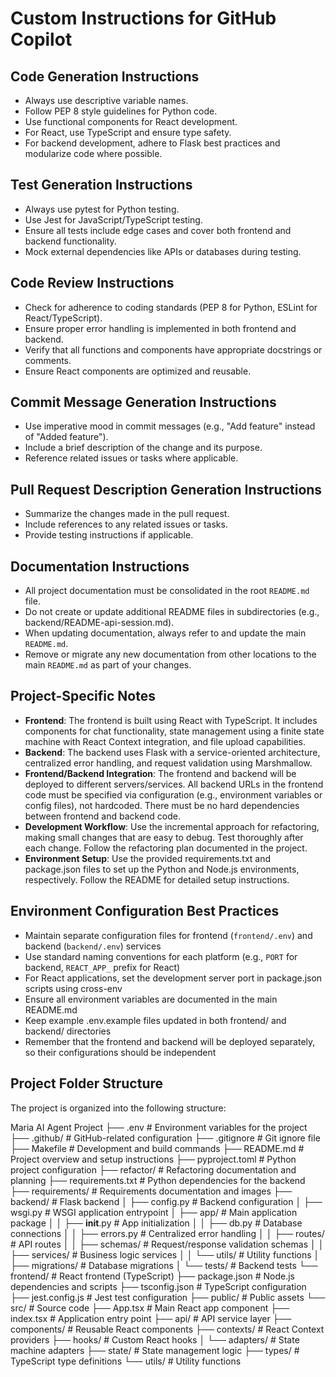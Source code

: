 # Custom Instructions for GitHub Copilot

## Code Generation Instructions
- Always use descriptive variable names.
- Follow PEP 8 style guidelines for Python code.
- Use functional components for React development.
- For React, use TypeScript and ensure type safety.
- For backend development, adhere to Flask best practices and modularize code where possible.

## Test Generation Instructions
- Always use pytest for Python testing.
- Use Jest for JavaScript/TypeScript testing.
- Ensure all tests include edge cases and cover both frontend and backend functionality.
- Mock external dependencies like APIs or databases during testing.

## Code Review Instructions
- Check for adherence to coding standards (PEP 8 for Python, ESLint for React/TypeScript).
- Ensure proper error handling is implemented in both frontend and backend.
- Verify that all functions and components have appropriate docstrings or comments.
- Ensure React components are optimized and reusable.

## Commit Message Generation Instructions
- Use imperative mood in commit messages (e.g., "Add feature" instead of "Added feature").
- Include a brief description of the change and its purpose.
- Reference related issues or tasks where applicable.

## Pull Request Description Generation Instructions
- Summarize the changes made in the pull request.
- Include references to any related issues or tasks.
- Provide testing instructions if applicable.

## Documentation Instructions
- All project documentation must be consolidated in the root `README.md` file.
- Do not create or update additional README files in subdirectories (e.g., backend/README-api-session.md).
- When updating documentation, always refer to and update the main `README.md`.
- Remove or migrate any new documentation from other locations to the main `README.md` as part of your changes.

## Project-Specific Notes
- **Frontend**: The frontend is built using React with TypeScript. It includes components for chat functionality, state management using a finite state machine with React Context integration, and file upload capabilities.
- **Backend**: The backend uses Flask with a service-oriented architecture, centralized error handling, and request validation using Marshmallow.
- **Frontend/Backend Integration**: The frontend and backend will be deployed to different servers/services. All backend URLs in the frontend code must be specified via configuration (e.g., environment variables or config files), not hardcoded. There must be no hard dependencies between frontend and backend code.
- **Development Workflow**: Use the incremental approach for refactoring, making small changes that are easy to debug. Test thoroughly after each change. Follow the refactoring plan documented in the project.
- **Environment Setup**: Use the provided requirements.txt and package.json files to set up the Python and Node.js environments, respectively. Follow the README for detailed setup instructions.

## Environment Configuration Best Practices
- Maintain separate configuration files for frontend (`frontend/.env`) and backend (`backend/.env`) services
- Use standard naming conventions for each platform (e.g., `PORT` for backend, `REACT_APP_` prefix for React)
- For React applications, set the development server port in package.json scripts using cross-env
- Ensure all environment variables are documented in the main README.md
- Keep example .env.example files updated in both frontend/ and backend/ directories
- Remember that the frontend and backend will be deployed separately, so their configurations should be independent

## Project Folder Structure
The project is organized into the following structure:

Maria AI Agent Project
├── .env                                   # Environment variables for the project
├── .github/                               # GitHub-related configuration
├── .gitignore                             # Git ignore file
├── Makefile                               # Development and build commands
├── README.md                              # Project overview and setup instructions
├── pyproject.toml                         # Python project configuration
├── refactor/                              # Refactoring documentation and planning
├── requirements.txt                       # Python dependencies for the backend
├── requirements/                          # Requirements documentation and images
├── backend/                               # Flask backend
│   ├── config.py                          # Backend configuration
│   ├── wsgi.py                            # WSGI application entrypoint
│   ├── app/                               # Main application package
│   │   ├── __init__.py                    # App initialization
│   │   ├── db.py                          # Database connections
│   │   ├── errors.py                      # Centralized error handling
│   │   ├── routes/                        # API routes
│   │   ├── schemas/                       # Request/response validation schemas
│   │   ├── services/                      # Business logic services
│   │   └── utils/                         # Utility functions
│   ├── migrations/                        # Database migrations
│   └── tests/                             # Backend tests
└── frontend/                              # React frontend (TypeScript)
    ├── package.json                       # Node.js dependencies and scripts
    ├── tsconfig.json                      # TypeScript configuration
    ├── jest.config.js                     # Jest test configuration
    ├── public/                            # Public assets
    └── src/                               # Source code
        ├── App.tsx                        # Main React app component
        ├── index.tsx                      # Application entry point
        ├── api/                           # API service layer
        ├── components/                    # Reusable React components
        ├── contexts/                      # React Context providers
        ├── hooks/                         # Custom React hooks
        │   └── adapters/                  # State machine adapters
        ├── state/                         # State management logic
        ├── types/                         # TypeScript type definitions
        └── utils/                         # Utility functions
